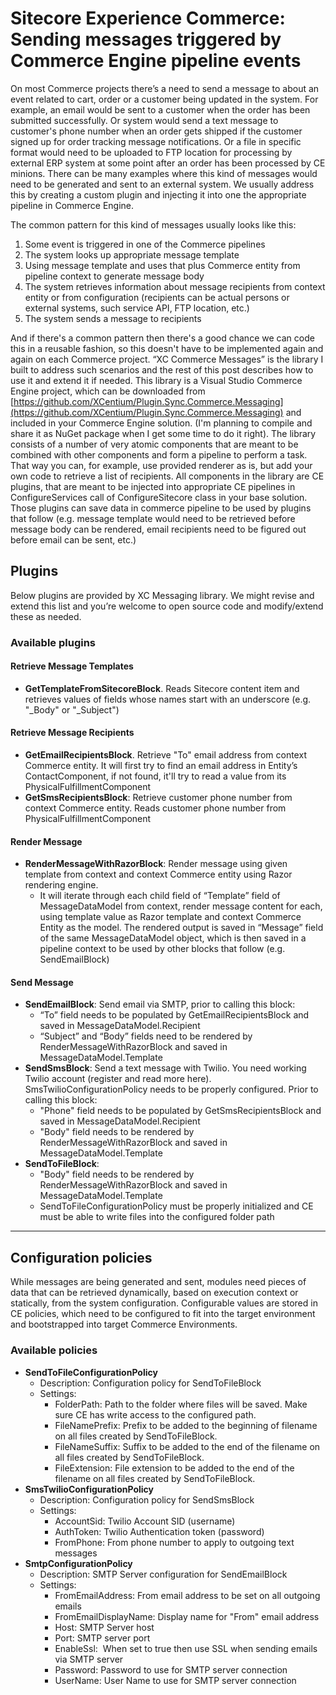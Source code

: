 # Sitecore Experience Commerce: Sending messages triggered by Commerce Engine pipeline events

On most Commerce projects there’s a need to send a message to about an event related to cart, order or a customer being updated in the system. For example, an email would be sent to a customer when the order has been submitted successfully. Or system would send a text message to customer's phone number when an order gets shipped if the customer signed up for order tracking message notifications. Or a file in specific format would need to be uploaded to FTP location for processing by external ERP system at some point after an order has been processed by CE minions. There can be many examples where this kind of messages would need to be generated and sent to an external system. We usually address this by creating a custom plugin and injecting it into one the appropriate pipeline in Commerce Engine.

The common pattern for this kind of messages usually looks like this:
1.  Some event is triggered in one of the Commerce pipelines
2.  The system looks up appropriate message template
3.  Using message template and uses that plus Commerce entity from pipeline context to generate message body
4.  The system retrieves information about message recipients from context entity or from configuration (recipients can be actual persons or external systems, such service API, FTP location, etc.)
5.  The system sends a message to recipients

And if there's a common pattern then there's a good chance we can code this in a reusable fashion, so this doesn't have to be implemented again and again on each Commerce project. “XC Commerce Messages” is the library I built to address such scenarios and the rest of this post describes how to use it and extend it if needed. This library is a Visual Studio Commerce Engine project, which can be downloaded from <span>[https://github.com/XCentium/Plugin.Sync.Commerce.Messaging](https://github.com/XCentium/Plugin.Sync.Commerce.Messaging)</span> and included in your Commerce Engine solution. (I'm planning to compile and share it as NuGet package when I get some time to do it right). The library consists of a number of very atomic components that are meant to be combined with other components and form a pipeline to perform a task. That way you can, for example, use provided renderer as is, but add your own code to retrieve a list of recipients. All components in the library are CE plugins, that are meant to be injected into appropriate CE pipelines in ConfigureServices call of ConfigureSitecore class in your base solution. Those plugins can save data in commerce pipeline to be used by plugins that follow (e.g. message template would need to be retrieved before message body can be rendered, email recipients need to be figured out before email can be sent, etc.)

## Plugins

Below plugins are provided by XC Messaging library. We might revise and extend this list and you’re welcome to open source code and modify/extend these as needed.

### Available plugins

#### Retrieve Message Templates

*   **GetTemplateFromSitecoreBlock**. Reads Sitecore content item and retrieves values of fields whose names start with an underscore (e.g. "_Body" or "_Subject")

#### Retrieve Message Recipients

*   **GetEmailRecipientsBlock**. Retrieve "To" email address from context Commerce entity. It will first try to find an email address in Entity’s ContactComponent, if not found, it'll try to read a value from its PhysicalFulfillmentComponent
*   **GetSmsRecipientsBlock**: Retrieve customer phone number from context Commerce entity. Reads customer phone number from PhysicalFulfillmentComponent

#### Render Message

*   **RenderMessageWithRazorBlock**: Render message using given template from context and context Commerce entity using Razor rendering engine.
    *   It will iterate through each child field of “Template” field of MessageDataModel from context, render message content for each, using template value as Razor template and context Commerce Entity as the model. The rendered output is saved in “Message” field of the same MessageDataModel object, which is then saved in a pipeline context to be used by other blocks that follow (e.g. SendEmailBlock)

#### Send Message

*   **SendEmailBlock**: Send email via SMTP, prior to calling this block:
    *   “To” field needs to be populated by GetEmailRecipientsBlock and saved in MessageDataModel.Recipient
    *   “Subject” and “Body” fields need to be rendered by RenderMessageWithRazorBlock and saved in MessageDataModel.Template
*   **SendSmsBlock**: Send a text message with Twilio. You need working Twilio account (register and read more here). SmsTwilioConfigurationPolicy needs to be properly configured. Prior to calling this block:
    *   "Phone" field needs to be populated by GetSmsRecipientsBlock and saved in MessageDataModel.Recipient
    *   "Body" field needs to be rendered by RenderMessageWithRazorBlock and saved in MessageDataModel.Template
*   **SendToFileBlock**:
    *   "Body" field needs to be rendered by RenderMessageWithRazorBlock and saved in MessageDataModel.Template
    *   SendToFileConfigurationPolicy must be properly initialized and CE must be able to write files into the configured folder path

* * *

## Configuration policies

While messages are being generated and sent, modules need pieces of data that can be retrieved dynamically, based on execution context or statically, from the system configuration. Configurable values are stored in CE policies, which need to be configured to fit into the target environment and bootstrapped into target Commerce Environments.

### Available policies

*   **SendToFileConfigurationPolicy**
    *   Description: Configuration policy for SendToFileBlock
    *   Settings:
        *   FolderPath: Path to the folder where files will be saved. Make sure CE has write access to the configured path.
        *   FileNamePrefix: Prefix to be added to the beginning of filename on all files created by SendToFileBlock.
        *   FileNameSuffix: Suffix to be added to the end of the filename on all files created by SendToFileBlock.
        *   FileExtension: File extension to be added to the end of the filename on all files created by SendToFileBlock.
*   **SmsTwilioConfigurationPolicy**
    *   Description: Configuration policy for SendSmsBlock
    *   Settings:
        *   AccountSid: Twilio Account SID (username)
        *   AuthToken: Twilio Authentication token (password)
        *   FromPhone: From phone number to apply to outgoing text messages
*   **SmtpConfigurationPolicy**
    *   Description: SMTP Server configuration for SendEmailBlock
    *   Settings:
        *   FromEmailAddress: From email address to be set on all outgoing emails
        *   FromEmailDisplayName: Display name for "From" email address
        *   Host: SMTP Server host
        *   Port: SMTP server port
        *   EnableSsl:  When set to true then use SSL when sending emails via SMTP server
        *   Password: Password to use for SMTP server connection
        *   UserName: User Name to use for SMTP server connection
